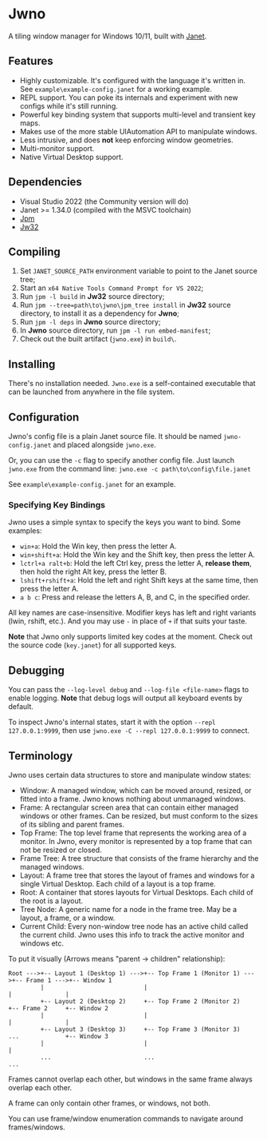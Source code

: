# Jwno #

A tiling window manager for Windows 10/11, built with [Janet](https://janet-lang.org/).

## Features ##
 
* Highly customizable. It's configured with the language it's written in. See `example\example-config.janet` for a working example.
* REPL support. You can poke its internals and experiment with new configs while it's still running.
* Powerful key binding system that supports multi-level and transient key maps.
* Makes use of the more stable UIAutomation API to manipulate windows.
* Less intrusive, and does **not** keep enforcing window geometries.
* Multi-monitor support.
* Native Virtual Desktop support.

## Dependencies ##

* Visual Studio 2022 (the Community version will do)
* Janet >= 1.34.0 (compiled with the MSVC toolchain)
* [Jpm](https://janet-lang.org/docs/jpm.html)
* [Jw32](https://github.com/agent-kilo/jw32)

## Compiling ##

1. Set `JANET_SOURCE_PATH` environment variable to point to the Janet source tree;
2. Start an `x64 Native Tools Command Prompt for VS 2022`;
3. Run `jpm -l build` in **Jw32** source directory;
4. Run `jpm --tree=path\to\jwno\jpm_tree install` in **Jw32** source directory, to install it as a dependency for **Jwno**;
5. Run `jpm -l deps` in **Jwno** source directory;
6. In **Jwno** source directory, run `jpm -l run embed-manifest`;
7. Check out the built artifact (`jwno.exe`) in `build\`.

## Installing ##

There's no installation needed. `Jwno.exe` is a self-contained executable that can be launched from anywhere in the file system.

## Configuration ##

Jwno's config file is a plain Janet source file. It should be named `jwno-config.janet` and placed alongside `jwno.exe`.

Or, you can use the `-c` flag to specify another config file. Just launch `jwno.exe` from the command line: `jwno.exe -c path\to\config\file.janet`

See `example\example-config.janet` for an example.

### Specifying Key Bindings ###

Jwno uses a simple syntax to specify the keys you want to bind. Some examples:

* `win+a`: Hold the Win key, then press the letter A.
* `win+shift+a`: Hold the Win key and the Shift key, then press the letter A.
* `lctrl+a ralt+b`: Hold the left Ctrl key, press the letter A, **release them**, then hold the right Alt key, press the letter B.
* `lshift+rshift+a`: Hold the left and right Shift keys at the same time, then press the letter A.
* `a b c`: Press and release the letters A, B, and C, in the specified order.

All key names are case-insensitive. Modifier keys has left and right variants (lwin, rshift, etc.). And you may use `-` in place of `+` if that suits your taste.

**Note** that Jwno only supports limited key codes at the moment. Check out the source code (`key.janet`) for all supported keys.

## Debugging ##

You can pass the `--log-level debug` and `--log-file <file-name>` flags to enable logging. **Note** that debug logs will output all keyboard events by default.

To inspect Jwno's internal states, start it with the option `--repl 127.0.0.1:9999`, then use `jwno.exe -C --repl 127.0.0.1:9999` to connect.

## Terminology ##

Jwno uses certain data structures to store and manipulate window states:

* Window: A managed  window, which can be moved around, resized, or fitted into a frame. Jwno knows nothing about unmanaged windows.
* Frame: A rectangular screen area that can contain either managed windows or other frames. Can be resized, but must conform to the sizes of its sibling and parent frames.
* Top Frame: The top level frame that represents the working area of a monitor. In Jwno, every monitor is represented by a top frame that can not be resized or closed.
* Frame Tree: A tree structure that consists of the frame hierarchy and the managed windows.
* Layout: A frame tree that stores the layout of frames and windows for a single Virtual Desktop. Each child of a layout is a top frame.
* Root: A container that stores layouts for Virtual Desktops. Each child of the root is a layout.
* Tree Node: A generic name for a node in the frame tree. May be a layout, a frame, or a window.
* Current Child: Every non-window tree node has an active child called the current child. Jwno uses this info to track the active monitor and windows etc.

To put it visually (Arrows means "parent -> children" relationship):

```
Root --->+-- Layout 1 (Desktop 1) --->+-- Top Frame 1 (Monitor 1) --->+-- Frame 1 --->+-- Window 1
         |                            |                               |               |
         +-- Layout 2 (Desktop 2)     +-- Top Frame 2 (Monitor 2)     +-- Frame 2     +-- Window 2
         |                            |                               |               |
         +-- Layout 3 (Desktop 3)     +-- Top Frame 3 (Monitor 3)     ...             +-- Window 3
         |                            |                                               |
         ...                          ...                                             ...

```

Frames cannot overlap each other, but windows in the same frame always overlap each other.

A frame can only contain other frames, or windows, not both.

You can use frame/window enumeration commands to navigate around frames/windows.
